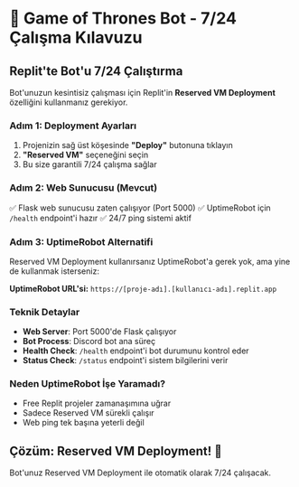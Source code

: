 # 🏰 Game of Thrones Bot - 7/24 Çalışma Kılavuzu

## Replit'te Bot'u 7/24 Çalıştırma

Bot'unuzun kesintisiz çalışması için Replit'in **Reserved VM Deployment** özelliğini kullanmanız gerekiyor.

### Adım 1: Deployment Ayarları
1. Projenizin sağ üst köşesinde **"Deploy"** butonuna tıklayın
2. **"Reserved VM"** seçeneğini seçin 
3. Bu size garantili 7/24 çalışma sağlar

### Adım 2: Web Sunucusu (Mevcut)
✅ Flask web sunucusu zaten çalışıyor (Port 5000)
✅ UptimeRobot için `/health` endpoint'i hazır
✅ 24/7 ping sistemi aktif

### Adım 3: UptimeRobot Alternatifi
Reserved VM Deployment kullanırsanız UptimeRobot'a gerek yok, ama yine de kullanmak isterseniz:

**UptimeRobot URL'si:** `https://[proje-adı].[kullanıcı-adı].replit.app`

### Teknik Detaylar
- **Web Server**: Port 5000'de Flask çalışıyor
- **Bot Process**: Discord bot ana süreç
- **Health Check**: `/health` endpoint'i bot durumunu kontrol eder
- **Status Check**: `/status` endpoint'i sistem bilgilerini verir

### Neden UptimeRobot İşe Yaramadı?
- Free Replit projeler zamanaşımına uğrar
- Sadece Reserved VM sürekli çalışır
- Web ping tek başına yeterli değil

## Çözüm: Reserved VM Deployment! 🚀

Bot'unuz Reserved VM Deployment ile otomatik olarak 7/24 çalışacak.